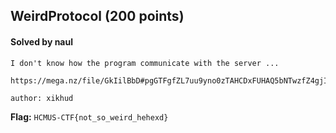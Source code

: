 ## WeirdProtocol (200 points)

#### Solved by naul

```
I don't know how the program communicate with the server ...

https://mega.nz/file/GkIilBbD#pgGTFgfZL7uu9yno0zTAHCDxFUHAQ5bNTwzfZ4gjIOM

author: xikhud
```

**Flag:** `HCMUS-CTF{not_so_weird_hehexd}`
